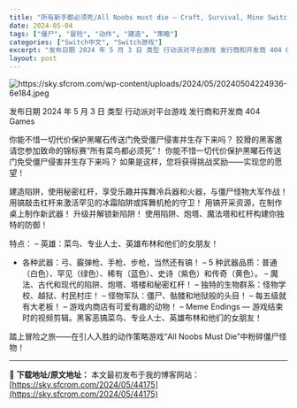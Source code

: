 ```yaml
---
title: "所有新手都必须死/All Noobs must die – Craft, Survival, Mine Switch NSP英文 234M"
date: 2024-05-04
tags: ["僵尸", "冒险", "动作", "建造", "策略"]
categories: ["Switch中文", "Switch游戏"]
excerpt: "发布日期 2024 年 5 月 3 日 类型 行动派对平台游戏 发行商和开发商 404 Games 你能不惜一切代价保护黑曜石传送门免受僵尸侵害并生存下来吗？ 狡猾的黑客邀请您参加致命的锦标赛“所有菜鸟都必须死”！ 你能不惜一切代价保护黑曜石传送门免受僵尸侵害并生存下来吗？ 如果是这样，您将获得挑战&hellip;"
layout: post
---
```


<img class="aligncenter" src="https://sky.sfcrom.com/wp-content/uploads/2024/05/20240504224936-6e184.jpeg" alt="https://sky.sfcrom.com/wp-content/uploads/2024/05/20240504224936-6e184.jpeg" />


发布日期	2024 年 5 月 3 日
类型	行动派对平台游戏
发行商和开发商 404 Games

你能不惜一切代价保护黑曜石传送门免受僵尸侵害并生存下来吗？
狡猾的黑客邀请您参加致命的锦标赛“所有菜鸟都必须死”！
你能不惜一切代价保护黑曜石传送门免受僵尸侵害并生存下来吗？
如果是这样，您将获得挑战奖励——实现您的愿望！

建造陷阱，使用秘密杠杆，享受乐趣并挥舞冷兵器和火器，与僵尸怪物大军作战！
用镐敲击杠杆来激活罕见的冰霜陷阱或挥舞机枪的守卫！
用镐开采资源，在制作桌上制作新武器！
升级并解锁新陷阱！
使用陷阱、炮塔、魔法塔和杠杆构建你独特的防御！

特点：
– 英雄：菜鸟、专业人士、英雄布林和他们的女朋友！
- 各种武器：弓、霰弹枪、手枪、步枪，当然还有镐！
– 5 种武器品质：普通（白色）、罕见（绿色）、稀有（蓝色）、史诗（紫色）和传奇（黄色）。
– 魔法、古代和现代的陷阱、炮塔、塔楼和秘密杠杆！
– 独特的生物群系：怪物学校、越狱、村民村庄！
– 怪物军队：僵尸、骷髅和地狱般的头目！
– 每五级就有大老板！
– 游戏内商店有可爱有趣的动物！
– Meme Endings — 游戏结束时的视频剪辑。黑客恶搞菜鸟、专业人士、英雄布林和他们的女朋友！

踏上冒险之旅——在引人入胜的动作策略游戏“All Noobs Must Die”中粉碎僵尸怪物！

---
📖 **下载地址/原文地址：** 本文最初发布于我的博客网站：[https://sky.sfcrom.com/2024/05/44175](https://sky.sfcrom.com/2024/05/44175)
